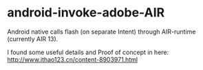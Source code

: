 # android-invoke-adobe-AIR

Android native calls flash (on separate Intent) through AIR-runtime (currently AIR 13).

I found some useful details and Proof of concept in here:
http://www.ithao123.cn/content-8903971.html